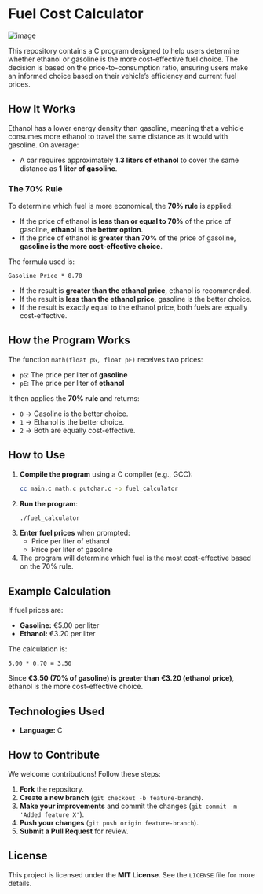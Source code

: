 # Fuel Cost Calculator

![image](https://github.com/user-attachments/assets/c5f2c7f1-15ee-47ab-b756-bfb4a4fddaf1)

This repository contains a C program designed to help users determine whether ethanol or gasoline is the more cost-effective fuel choice. The decision is based on the price-to-consumption ratio, ensuring users make an informed choice based on their vehicle’s efficiency and current fuel prices.

## How It Works

Ethanol has a lower energy density than gasoline, meaning that a vehicle consumes more ethanol to travel the same distance as it would with gasoline. On average:
- A car requires approximately **1.3 liters of ethanol** to cover the same distance as **1 liter of gasoline**.

### **The 70% Rule**  

To determine which fuel is more economical, the **70% rule** is applied:  
- If the price of ethanol is **less than or equal to 70%** of the price of gasoline, **ethanol is the better option**.  
- If the price of ethanol is **greater than 70%** of the price of gasoline, **gasoline is the more cost-effective choice**.  

The formula used is:  
```
Gasoline Price * 0.70
```
- If the result is **greater than the ethanol price**, ethanol is recommended.  
- If the result is **less than the ethanol price**, gasoline is the better choice.  
- If the result is exactly equal to the ethanol price, both fuels are equally cost-effective.  

## **How the Program Works**  

The function `math(float pG, float pE)` receives two prices:  
- `pG`: The price per liter of **gasoline**  
- `pE`: The price per liter of **ethanol**  

It then applies the **70% rule** and returns:  
- `0` → Gasoline is the better choice.  
- `1` → Ethanol is the better choice.  
- `2` → Both are equally cost-effective.  

## **How to Use**  

1. **Compile the program** using a C compiler (e.g., GCC):  
   ```sh
   cc main.c math.c putchar.c -o fuel_calculator
   ```
2. **Run the program**:  
   ```sh
   ./fuel_calculator
   ```
3. **Enter fuel prices** when prompted:  
   - Price per liter of ethanol  
   - Price per liter of gasoline  
4. The program will determine which fuel is the most cost-effective based on the 70% rule.  

## **Example Calculation**  

If fuel prices are:  
- **Gasoline:** €5.00 per liter  
- **Ethanol:** €3.20 per liter  

The calculation is:  
```
5.00 * 0.70 = 3.50
```
Since **€3.50 (70% of gasoline) is greater than €3.20 (ethanol price)**, ethanol is the more cost-effective choice.  

## Technologies Used

- **Language:** C

## How to Contribute

We welcome contributions! Follow these steps:
1. **Fork** the repository.
2. **Create a new branch** (`git checkout -b feature-branch`).
3. **Make your improvements** and commit the changes (`git commit -m 'Added feature X'`).
4. **Push your changes** (`git push origin feature-branch`).
5. **Submit a Pull Request** for review.

## License

This project is licensed under the **MIT License**. See the `LICENSE` file for more details.

